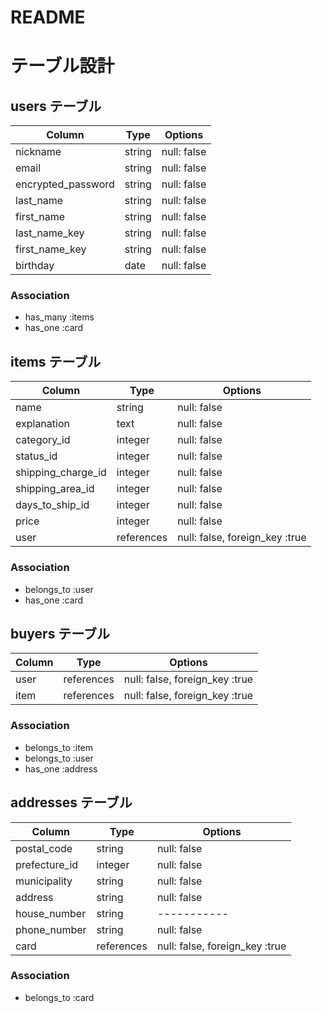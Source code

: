 # README

# テーブル設計


## users テーブル

| Column            | Type    | Options     |
| ----------------- | ------- | ----------- |
| nickname          | string  | null: false |
| email             | string  | null: false |
| encrypted_password| string  | null: false |
| last_name         | string  | null: false |
| first_name        | string  | null: false |
| last_name_key     | string  | null: false |
| first_name_key    | string  | null: false |
| birthday          | date    | null: false |

### Association

- has_many :items
- has_one :card

## items テーブル

| Column             | Type       | Options                       |
| ------------------ | ---------- | ----------------------------- |
| name               | string     | null: false                   |
| explanation        | text       | null: false                   |
| category_id        | integer    | null: false                   |
| status_id          | integer    | null: false                   |
| shipping_charge_id | integer    | null: false                   |
| shipping_area_id   | integer    | null: false                   |
| days_to_ship_id    | integer    | null: false                   |
| price              | integer    | null: false                   |
| user               | references | null: false, foreign_key :true|

### Association

- belongs_to :user
- has_one :card

## buyers テーブル

| Column          | Type       | Options                        |
| --------------- | ---------- | ------------------------------ |
| user            | references | null: false, foreign_key :true |
| item            | references | null: false, foreign_key :true |

### Association

- belongs_to :item
- belongs_to :user
- has_one :address

## addresses テーブル

| Column          | Type       | Options                        |
| --------------- | ---------- | ------------------------------ |
| postal_code     | string     | null: false                    |
| prefecture_id   | integer    | null: false                    |
| municipality    | string     | null: false                    |
| address         | string     | null: false                    |
| house_number    | string     | -----------                    |
| phone_number    | string     | null: false                    |
| card            | references | null: false, foreign_key :true |

### Association

- belongs_to :card
